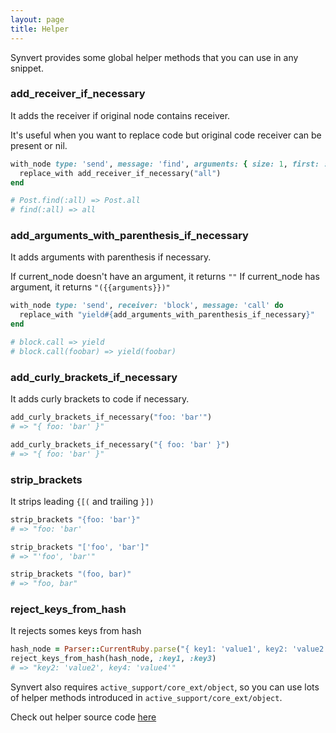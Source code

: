 ```yaml
---
layout: page
title: Helper
---
```


Synvert provides some global helper methods that you can use in any snippet.

### add\_receiver\_if\_necessary

It adds the receiver if original node contains receiver.

It's useful when you want to replace code but original code receiver can
be present or nil.

```ruby
with_node type: 'send', message: 'find', arguments: { size: 1, first: :all } do
  replace_with add_receiver_if_necessary("all")
end

# Post.find(:all) => Post.all
# find(:all) => all
```

### add\_arguments\_with\_parenthesis\_if\_necessary

It adds arguments with parenthesis if necessary.

If current_node doesn't have an argument, it returns `""`
If current_node has argument, it returns `"({{arguments}})"`

```ruby
with_node type: 'send', receiver: 'block', message: 'call' do
  replace_with "yield#{add_arguments_with_parenthesis_if_necessary}"
end

# block.call => yield
# block.call(foobar) => yield(foobar)
```

### add\_curly\_brackets\_if\_necessary

It adds curly brackets to code if necessary.

```ruby
add_curly_brackets_if_necessary("foo: 'bar'")
# => "{ foo: 'bar' }"

add_curly_brackets_if_necessary("{ foo: 'bar' }")
# => "{ foo: 'bar' }"
```

### strip\_brackets

It strips leading `{[(` and trailing `}])`

```ruby
strip_brackets "{foo: 'bar'}"
# => "foo: 'bar'

strip_brackets "['foo', 'bar']"
# => "'foo', 'bar'"

strip_brackets "(foo, bar)"
# => "foo, bar"
```

### reject_keys_from_hash

It rejects somes keys from hash

```ruby
hash_node = Parser::CurrentRuby.parse("{ key1: 'value1', key2: 'value2', key3: 'value3', key4: 'value4' }")
reject_keys_from_hash(hash_node, :key1, :key3)
# => "key2: 'value2', key4: 'value4'"
```

Synvert also requires `active_support/core_ext/object`, so you can use
lots of helper methods introduced in `active_support/core_ext/object`.

Check out helper source code [here][1]

[1]: https://github.com/xinminlabs/synvert-core/blob/master/lib/synvert/core/rewriter/helper.rb
